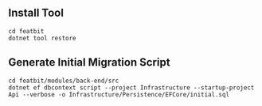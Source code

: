 ## Install Tool

```shell
cd featbit
dotnet tool restore
```

## Generate Initial Migration Script

```shell
cd featbit/modules/back-end/src
dotnet ef dbcontext script --project Infrastructure --startup-project Api --verbose -o Infrastructure/Persistence/EFCore/initial.sql
```